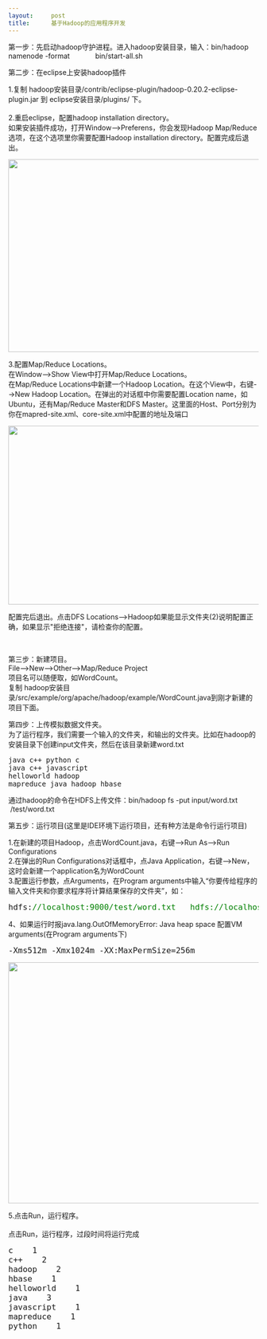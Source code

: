 ```yaml
---
layout:     post
title:      基于Hadoop的应用程序开发
---
```

<div id="article_content" class="article_content clearfix csdn-tracking-statistics" data-pid="blog" data-mod="popu_307" data-dsm="post">
								            <link rel="stylesheet" href="https://csdnimg.cn/release/phoenix/template/css/ck_htmledit_views-f76675cdea.css">
						<div class="htmledit_views" id="content_views">
                
<p>第一步：先启动hadoop守护进程。进入hadoop安装目录，输入：bin/hadoop namenode -format             bin/start-all.sh</p>
<p></p>
<p>第二步：在eclipse上安装hadoop插件</p>
<p>1.复制 hadoop安装目录/contrib/eclipse-plugin/hadoop-0.20.2-eclipse-plugin.jar 到 eclipse安装目录/plugins/ 下。 <br><br>
2.重启eclipse，配置hadoop installation directory。 <br>
如果安装插件成功，打开Window--&gt;Preferens，你会发现Hadoop Map/Reduce选项，在这个选项里你需要配置Hadoop installation directory。配置完成后退出。</p>
<p><img alt="" src="http://pic002.cnblogs.com/images/2011/45510/2011120910555470.png" width="627" height="387"></p>
<p>3.配置Map/Reduce Locations。 <br>
在Window--&gt;Show View中打开Map/Reduce Locations。 <br>
在Map/Reduce Locations中新建一个Hadoop Location。在这个View中，右键--&gt;New Hadoop Location。在弹出的对话框中你需要配置Location name，如Ubuntu，还有Map/Reduce Master和DFS Master。这里面的Host、Port分别为你在mapred-site.xml、core-site.xml中配置的地址及端口</p>
<p></p>
<p><img alt="" src="http://pic002.cnblogs.com/images/2011/45510/2011120911014446.png" width="640" height="359"></p>
<p>配置完后退出。点击DFS Locations--&gt;Hadoop如果能显示文件夹(2)说明配置正确，如果显示"拒绝连接"，请检查你的配置。</p>
<p><img alt="" src="http://pic002.cnblogs.com/images/2011/45510/2011120911050569.png"></p>
<p><br>
第三步：新建项目。 <br>
File--&gt;New--&gt;Other--&gt;Map/Reduce Project <br>
项目名可以随便取，如WordCount。 <br>
复制 hadoop安装目录/src/example/org/apache/hadoop/example/WordCount.java到刚才新建的项目下面。 <br></p>
<p>第四步：上传模拟数据文件夹。 <br>
为了运行程序，我们需要一个输入的文件夹，和输出的文件夹。比如在hadoop的安装目录下创建input文件夹，然后在该目录新建word.txt</p>
<div class="cnblogs_code">
<pre>java c++ python c
java c++ javascript 
helloworld hadoop
mapreduce java hadoop hbase </pre>
</div>
<p>通过hadoop的命令在HDFS上传文件：bin/hadoop fs -put input/word.txt  /test/word.txt</p>
<p></p>
<p>第五步：运行项目(这里是IDE环境下运行项目，还有种方法是命令行运行项目)</p>
<p>1.在新建的项目Hadoop，点击WordCount.java，右键--&gt;Run As--&gt;Run Configurations <br>
2.在弹出的Run Configurations对话框中，点Java Application，右键--&gt;New，这时会新建一个application名为WordCount <br>
3.配置运行参数，点Arguments，在Program arguments中输入“你要传给程序的输入文件夹和你要求程序将计算结果保存的文件夹”，如：</p>
<div class="cnblogs_code">
<pre><span style="font-size:16px;">hdfs:<span style="color:rgb(0,128,0);">//localhost</span><span style="color:rgb(0,128,0);">:9000/test/word.txt   hdfs:</span><span style="color:rgb(0,128,0);">//localhost</span><span style="color:rgb(0,128,0);">:9000/output</span></span></pre>
</div>
<p>4、如果运行时报java.lang.OutOfMemoryError: Java heap space 配置VM arguments(在Program arguments下)</p>
<div class="cnblogs_code">
<pre><span style="font-size:16px;">-Xms512m -Xmx1024m -XX:MaxPermSize=256m</span></pre>
</div>
<p><img alt="" src="http://pic002.cnblogs.com/images/2011/45510/2011120911173143.png" width="650" height="484"></p>
<p>5.点击Run，运行程序。 <br><br>
点击Run，运行程序，过段时间将运行完成</p>
<div class="cnblogs_code">
<pre><span style="font-size:16px;">c    1</span>
<span style="font-size:16px;">c++    2</span>
<span style="font-size:16px;">hadoop    2</span>
<span style="font-size:16px;">hbase    1</span>
<span style="font-size:16px;">helloworld    1</span>
<span style="font-size:16px;">java    3</span>
<span style="font-size:16px;">javascript    1</span>
<span style="font-size:16px;">mapreduce    1</span>
<span style="font-size:16px;">python    1</span></pre>
<div class="cnblogs_code_toolbar"><br></div>
</div>
<p><br><br><br></p>
<br><p></p>
<br><p></p>
<br><p></p>
<br><p></p>
            </div>
                </div>